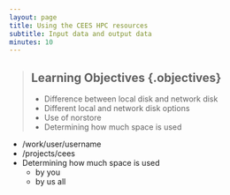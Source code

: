```yaml
---
layout: page
title: Using the CEES HPC resources  
subtitle: Input data and output data  
minutes: 10
---
```

> ## Learning Objectives {.objectives}
>
> * Difference between local disk and network disk
> * Different local and network disk options
> * Use of norstore
> * Determining how much space is used


* /work/user/username
* /projects/cees
* Determining how much space is used
  * by you
  * by us all

